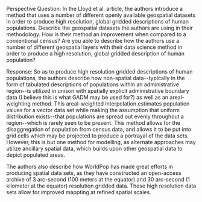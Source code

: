 Perspective Question: In the Lloyd et al. article, the authors introduce a method that uses a number of different openly available geospatial datasets in order to produce high resolution, global gridded descriptions of human populations. Describe the geospatial datasets the authors are using in their methodology. How is their method an improvement when compared to a conventional census? Are you able to describe how the authors use a number of different geospatial layers with their data science method in order to produce a high resolution, global gridded description of human population?


Response: 
So as to produce high resolution gridded descriptions of human populations, the authors describe how non-spatial data--typically in the form of tabulated descriptions of populations within an administrative region--is utilized in unison with spatially explicit administrative boundary data (I believe this is what GADM may be used for?) as well as an areal-weighting method. This areal-weighted interpolation estimates population values for a vector data set while making the assumption that uniform distribution exists--that populations are spread out evenly throughout a region--which is rarely seen to be present. This method allows for the disaggregation of population from census data, and allows it to be put into grid cells which may be projected to produce a portrayal of the data sets. However, this is but one method for modelling, as alternate approaches may utilize ancillary spatial data, which builds upon other geospatial data to depict populated areas. 

The authors also describe how WorldPop has made great efforts in producing spatial data sets, as they have constructed an open-access archive of 3 arc-second (100 meters at the equator) and 30 arc-second (1 kilometer at the equator) resolution gridded data. These high resolution data sets allow for improved mappting at refined spatial scales. 
